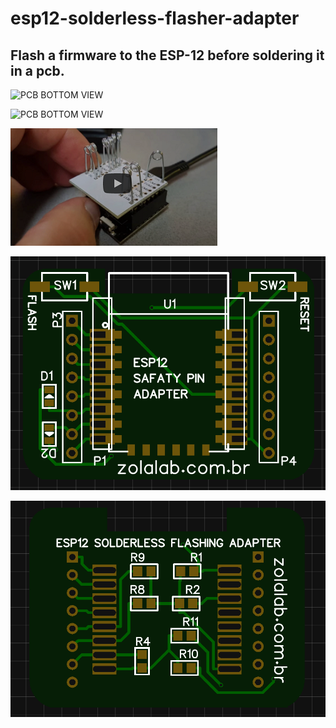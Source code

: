 # esp12-solderless-flasher-adapter
<h2>Flash a firmware to the ESP-12 before soldering it in a pcb.</h2>


![PCB BOTTOM VIEW](https://github.com/egzola/esp12-solderless-flasher-adapter/blob/master/picture1.png?raw=true)


![PCB BOTTOM VIEW](https://github.com/egzola/esp12-solderless-flasher-adapter/blob/master/picture2.png?raw=true)


[![Watch the video](https://github.com/egzola/esp12-solderless-flasher-adapter/blob/master/esp12adapter.png?raw=true)](https://youtu.be/vXDHyCQ3suw)

![PCB TOP VIEW](https://github.com/egzola/esp12-solderless-flasher-adapter/blob/master/ESP12%20SOLDERLESS%20FLASHING%20ADAPTER%20TOP.png?raw=true)

![PCB BOTTOM VIEW](https://github.com/egzola/esp12-solderless-flasher-adapter/blob/master/ESP12%20SOLDERLESS%20FLASHING%20ADAPTER%20BOTTOM.png?raw=true)



